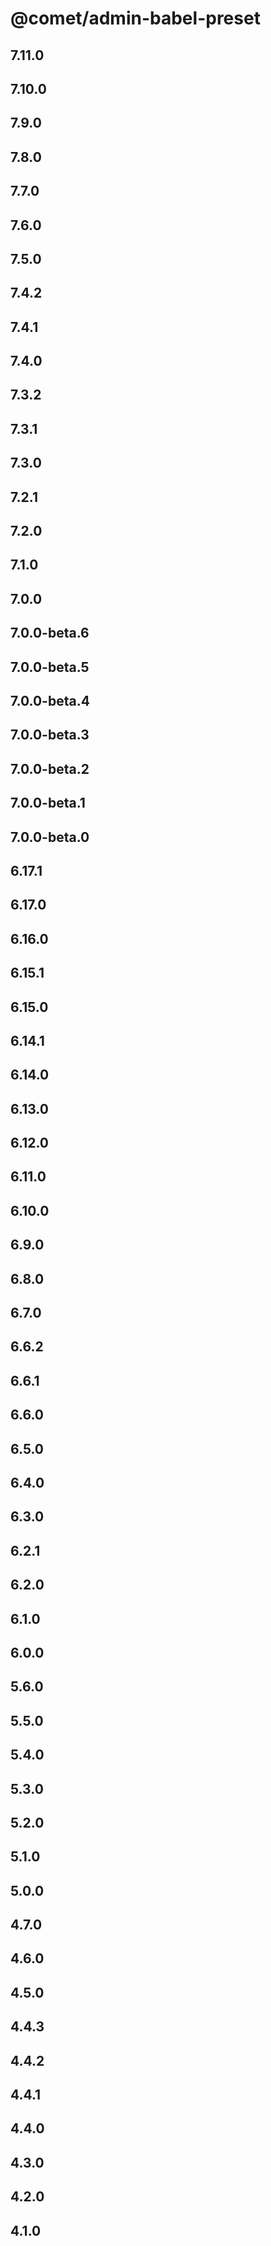# @comet/admin-babel-preset

## 7.11.0

## 7.10.0

## 7.9.0

## 7.8.0

## 7.7.0

## 7.6.0

## 7.5.0

## 7.4.2

## 7.4.1

## 7.4.0

## 7.3.2

## 7.3.1

## 7.3.0

## 7.2.1

## 7.2.0

## 7.1.0

## 7.0.0

## 7.0.0-beta.6

## 7.0.0-beta.5

## 7.0.0-beta.4

## 7.0.0-beta.3

## 7.0.0-beta.2

## 7.0.0-beta.1

## 7.0.0-beta.0

## 6.17.1

## 6.17.0

## 6.16.0

## 6.15.1

## 6.15.0

## 6.14.1

## 6.14.0

## 6.13.0

## 6.12.0

## 6.11.0

## 6.10.0

## 6.9.0

## 6.8.0

## 6.7.0

## 6.6.2

## 6.6.1

## 6.6.0

## 6.5.0

## 6.4.0

## 6.3.0

## 6.2.1

## 6.2.0

## 6.1.0

## 6.0.0

## 5.6.0

## 5.5.0

## 5.4.0

## 5.3.0

## 5.2.0

## 5.1.0

## 5.0.0

## 4.7.0

## 4.6.0

## 4.5.0

## 4.4.3

## 4.4.2

## 4.4.1

## 4.4.0

## 4.3.0

## 4.2.0

## 4.1.0
